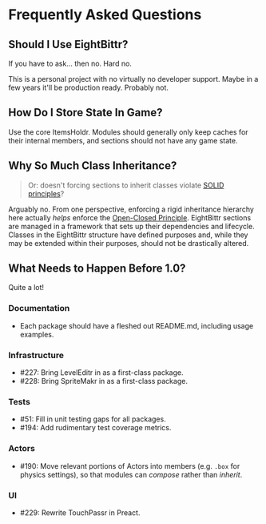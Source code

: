 # Frequently Asked Questions

## Should I Use EightBittr?

If you have to ask... then no.
Hard no.

This is a personal project with no virtually no developer support.
Maybe in a few years it'll be production ready.
Probably not.

## How Do I Store State In Game?

Use the core ItemsHoldr.
Modules should generally only keep caches for their internal members, and sections should not have any game state.

## Why So Much Class Inheritance?

> Or: doesn't forcing sections to inherit classes violate [SOLID principles](https://en.wikipedia.org/wiki/SOLID)?

Arguably no.
From one perspective, enforcing a rigid inheritance hierarchy here actually _helps_ enforce the [Open-Closed Principle](https://en.wikipedia.org/wiki/Open%E2%80%93closed_principle).
EightBittr sections are managed in a framework that sets up their dependencies and lifecycle.
Classes in the EightBittr structure have defined purposes and, while they may be extended within their purposes, should not be drastically altered.

## What Needs to Happen Before 1.0?

Quite a lot!

### Documentation

-   Each package should have a fleshed out README.md, including usage examples.

### Infrastructure

-   #227: Bring LevelEditr in as a first-class package.
-   #228: Bring SpriteMakr in as a first-class package.

### Tests

-   #51: Fill in unit testing gaps for all packages.
-   #194: Add rudimentary test coverage metrics.

### Actors

-   #190: Move relevant portions of Actors into members (e.g. `.box` for physics settings), so that modules can _compose_ rather than _inherit_.

### UI

-   #229: Rewrite TouchPassr in Preact.

